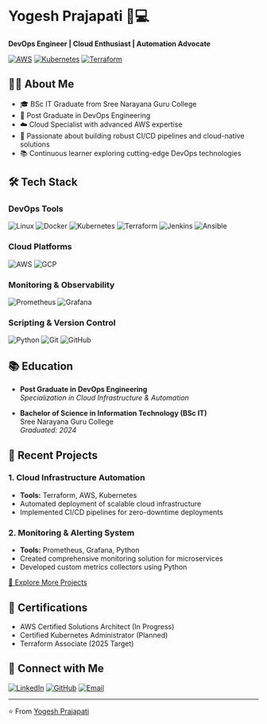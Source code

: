 # Yogesh Prajapati 👨💻
**DevOps Engineer | Cloud Enthusiast | Automation Advocate**

[![AWS](https://img.shields.io/badge/AWS-Advanced-orange?logo=amazon-aws)](https://aws.amazon.com)
[![Kubernetes](https://img.shields.io/badge/Kubernetes-Expert-blue?logo=kubernetes)](https://kubernetes.io)
[![Terraform](https://img.shields.io/badge/Terraform-Intermediate-623CE4?logo=terraform)](https://www.terraform.io)

## 👨🔧 About Me
- 🎓 BSc IT Graduate from Sree Narayana Guru College
- 🚀 Post Graduate in DevOps Engineering
- ☁️ Cloud Specialist with advanced AWS expertise
- 🔧 Passionate about building robust CI/CD pipelines and cloud-native solutions
- 📚 Continuous learner exploring cutting-edge DevOps technologies

## 🛠️ Tech Stack

### DevOps Tools
![Linux](https://img.shields.io/badge/Linux-FCC624?style=flat&logo=linux&logoColor=black)
![Docker](https://img.shields.io/badge/Docker-2496ED?style=flat&logo=docker&logoColor=white)
![Kubernetes](https://img.shields.io/badge/Kubernetes-326CE5?style=flat&logo=kubernetes&logoColor=white)
![Terraform](https://img.shields.io/badge/Terraform-623CE4?style=flat&logo=terraform&logoColor=white)
![Jenkins](https://img.shields.io/badge/Jenkins-D24939?style=flat&logo=jenkins&logoColor=white)
![Ansible](https://img.shields.io/badge/Ansible-EE0000?style=flat&logo=ansible&logoColor=white)

### Cloud Platforms
![AWS](https://img.shields.io/badge/AWS-232F3E?style=flat&logo=amazon-aws&logoColor=FF9900)
![GCP](https://img.shields.io/badge/Google_Cloud-4285F4?style=flat&logo=google-cloud&logoColor=white)

### Monitoring & Observability
![Prometheus](https://img.shields.io/badge/Prometheus-E6522C?style=flat&logo=prometheus&logoColor=white)
![Grafana](https://img.shields.io/badge/Grafana-F46800?style=flat&logo=grafana&logoColor=white)

### Scripting & Version Control
![Python](https://img.shields.io/badge/Python-Basics-3776AB?style=flat&logo=python&logoColor=white)
![Git](https://img.shields.io/badge/Git-F05032?style=flat&logo=git&logoColor=white)
![GitHub](https://img.shields.io/badge/GitHub-181717?style=flat&logo=github&logoColor=white)

## 📚 Education
- **Post Graduate in DevOps Engineering**  
  *Specialization in Cloud Infrastructure & Automation*
  
- **Bachelor of Science in Information Technology (BSc IT)**  
  Sree Narayana Guru College  
  *Graduated: 2024*

## 🚀 Recent Projects

### 1. Cloud Infrastructure Automation
- **Tools:** Terraform, AWS, Kubernetes
- Automated deployment of scalable cloud infrastructure
- Implemented CI/CD pipelines for zero-downtime deployments

### 2. Monitoring & Alerting System
- **Tools:** Prometheus, Grafana, Python
- Created comprehensive monitoring solution for microservices
- Developed custom metrics collectors using Python

[🔗 Explore More Projects](https://github.com/ryogeshp)

## 📜 Certifications
- AWS Certified Solutions Architect (In Progress)
- Certified Kubernetes Administrator (Planned)
- Terraform Associate (2025 Target)

## 🤝 Connect with Me
[![LinkedIn](https://img.shields.io/badge/LinkedIn-0077B5?style=for-the-badge&logo=linkedin&logoColor=white)](https://linkedin.com/in/ryogeshp)
[![GitHub](https://img.shields.io/badge/GitHub-181717?style=for-the-badge&logo=github&logoColor=white)](https://github.com/ryogeshp)
[![Email](https://img.shields.io/badge/Email-D14836?style=for-the-badge&logo=gmail&logoColor=white)](mailto:rjprajapati08@gmail.com)

---

⭐ From [Yogesh Prajapati]() 
